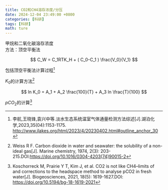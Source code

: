 ```yaml
---
title: CO2和CH4溶存浓度/分压
date: 2024-12-04 23:49:00 +0800
categories: [科研]
tags: [科研]
math: ture
---
```


甲烷和二氧化碳溶存浓度<br>
方法：顶空平衡法


$$ C_W = C_1RTK_H  + ( C_0-C_1 ) \frac{V_0}{V_1} $$




包括顶空平衡法计算过程[^footnote]


$K_0$的计算方法[^fn-nth-2]



$$ ln K_0 = A_1 + A_2 \frac{100}{T} + A_3 ln \frac{T}{100} $$




$pCO_2$的计算[^fn-nth-3]


[^footnote]:李航,王晓锋,袁兴中等.淡水生态系统温室气体通量检测方法综述[J].湖泊化学,2023,35(04):1153-1175. http://www.jlakes.org/html/2023/4/20230402.html#outline_anchor_30
[^fn-nth-2]:Weiss R F. Carbon dioxide in water and seawater: the solubility of a non-ideal gas[J]. Marine chemistry, 1974, 2(3): 203-215.DOI:https://doi.org/10.1016/0304-4203(74)90015-2
[^fn-nth-3]:Koschorreck M, Prairie Y T, Kim J, et al. CO2 is not like CH4–limits of and corrections to the headspace method to analyse pCO2 in fresh water[J]. Biogeosciences, 2021, 18(5): 1619-1627.DOI: https://doi.org/10.5194/bg-18-1619-2021
